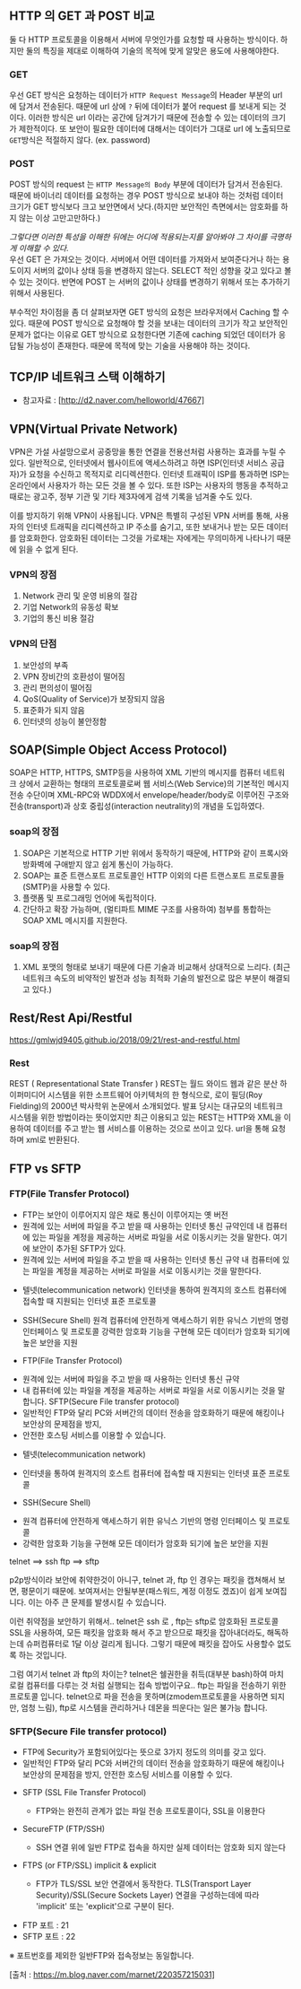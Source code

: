 ## HTTP 의 GET 과 POST 비교

둘 다 HTTP 프로토콜을 이용해서 서버에 무엇인가를 요청할 때 사용하는 방식이다. 하지만 둘의 특징을 제대로 이해하여 기술의 목적에 맞게 알맞은 용도에 사용해야한다.

### GET

우선 GET 방식은 요청하는 데이터가 `HTTP Request Message`의 Header 부분의 url 에 담겨서 전송된다. 때문에 url 상에 `?` 뒤에 데이터가 붙어 request 를 보내게 되는 것이다. 이러한 방식은 url 이라는 공간에 담겨가기 때문에 전송할 수 있는 데이터의 크기가 제한적이다. 또 보안이 필요한 데이터에 대해서는 데이터가 그대로 url 에 노출되므로 `GET`방식은 적절하지 않다. (ex. password)

### POST

POST 방식의 request 는 `HTTP Message의 Body` 부분에 데이터가 담겨서 전송된다. 때문에 바이너리 데이터를 요청하는 경우 POST 방식으로 보내야 하는 것처럼 데이터 크기가 GET 방식보다 크고 보안면에서 낫다.(하지만 보안적인 측면에서는 암호화를 하지 않는 이상 고만고만하다.)

_그렇다면 이러한 특성을 이해한 뒤에는 어디에 적용되는지를 알아봐야 그 차이를 극명하게 이해할 수 있다._  
우선 GET 은 가져오는 것이다. 서버에서 어떤 데이터를 가져와서 보여준다거나 하는 용도이지 서버의 값이나 상태 등을 변경하지 않는다. SELECT 적인 성향을 갖고 있다고 볼 수 있는 것이다. 반면에 POST 는 서버의 값이나 상태를 변경하기 위해서 또는 추가하기 위해서 사용된다.

부수적인 차이점을 좀 더 살펴보자면 GET 방식의 요청은 브라우저에서 Caching 할 수 있다. 때문에 POST 방식으로 요청해야 할 것을 보내는 데이터의 크기가 작고 보안적인 문제가 없다는 이유로 GET 방식으로 요청한다면 기존에 caching 되었던 데이터가 응답될 가능성이 존재한다. 때문에 목적에 맞는 기술을 사용해야 하는 것이다.

## TCP/IP 네트워크 스택 이해하기
  * 참고자료 : [http://d2.naver.com/helloworld/47667]
  

## VPN(Virtual Private Network)

VPN은 가설 사설망으로서 공중망을 통한 연결을 전용선처럼 사용하는 효과를 누릴 수 있다. 일반적으로, 인터넷에서 웹사이트에 액세스하려고 하면 ISP(인터넷 서비스 공급자)가 요청을 수신하고 목적지로 리디렉션한다. 인터넷 트래픽이 ISP를 통과하면 ISP는 온라인에서 사용자가 하는 모든 것을 볼 수 있다. 또한 ISP는 사용자의 행동을 추적하고 때로는 광고주, 정부 기관 및 기타 제3자에게 검색 기록을 넘겨줄 수도 있다.

이를 방지하기 위해 VPN이 사용됩니다. VPN은 특별히 구성된 VPN 서버를 통해, 사용자의 인터넷 트래픽을 리디렉션하고 IP 주소를 숨기고, 또한 보내거나 받는 모든 데이터를 암호화한다. 암호화된 데이터는 그것을 가로채는 자에게는 무의미하게 나타나기 때문에 읽을 수 없게 된다.

### VPN의 장점
1. Network 관리 및 운영 비용의 절감
1. 기업 Network의 유동성 확보
1. 기업의 통신 비용 절감
### VPN의 단점
1. 보안성의 부족
1. VPN 장비간의 호환성이 떨어짐
1. 관리 편의성이 떨어짐
1. QoS(Quality of Service)가 보장되지 않음
1. 표준화가 되지 않음
1. 인터넷의 성능이 불안정함

## SOAP(Simple Object Access Protocol)

SOAP은 HTTP, HTTPS, SMTP등을 사용하여 XML 기반의 메시지를 컴퓨터 네트워크 상에서 교환하는 형태의 프로토콜로써 웹 서비스(Web Service)의 기본적인 메시지 전송 수단이며 XML-RPC와 WDDX에서 envelope/header/body로 이루어진 구조와 전송(transport)과 상호 중립성(interaction neutrality)의 개념을 도입하였다.

### soap의 장점
1. SOAP은 기본적으로 HTTP 기반 위에서 동작하기 때문에, HTTP와 같이 프록시와 방화벽에 구애받지 않고 쉽게 통신이 가능하다.
1. SOAP는 표준 트랜스포트 프로토콜인 HTTP 이외의 다른 트랜스포트 프로토콜들(SMTP)을 사용할 수 있다.
1. 플랫폼 및 프로그래밍 언어에 독립적이다.
1. 간단하고 확장 가능하며, (멀티파트 MIME 구조를 사용하여) 첨부를 통합하는 SOAP XML 메시지를 지원한다.

### soap의 장점
1. XML 포맷의 형태로 보내기 때문에 다른 기술과 비교해서 상대적으로 느리다. (최근 네트워크 속도의 비약적인 발전과 성능 최적화 기술의 발전으로 많은 부분이 해결되고 있다.)

## Rest/Rest Api/Restful

https://gmlwjd9405.github.io/2018/09/21/rest-and-restful.html

### Rest

REST ( Representational State Transfer )
REST는 월드 와이드 웹과 같은 분산 하이퍼미디어 시스템을 위한 소프트웨어 아키텍처의 한 형식으로, 로이 필딩(Roy Fielding)의 2000년 박사학위 논문에서 소개되었다. 발표 당시는 대규모의 네트워크 시스템을 위한 방법이라는 뜻이었지만 최근 이용되고 있는 REST는 HTTP와 XML을 이용하여 데이터를 주고 받는 웹 서비스를 이용하는 것으로 쓰이고 있다. url을 통해 요청하며 xml로 반환된다.

## FTP vs SFTP

### FTP(File Transfer Protocol)

- FTP는 보안이 이루어지지 않은 채로 통신이 이루어지는 옛 버전
- 원격에 있는 서버에 파일을 주고 받을 때 사용하는 인터넷 통신 규약인데 내 컴퓨터에 있는 파일을 계정을 제공하는 서버로 파일을 서로 이동시키는 것을 말한다. 여기에 보안이 추가된 SFTP가 있다.
- 원격에 있는 서버에 파일을 주고 받을 때 사용하는 인터넷 통신 규약 내 컴퓨터에 있는 파일을 계정을 제공하는 서버로 파일을 서로 이동시키는 것을 말한다다.

* 텔넷(telecommunication network) 
인터넷을 통하여 원격지의 호스트 컴퓨터에 접속할 때 지원되는 인터넷 표준 프로토콜
 
* SSH(Secure Shell) 
원격 컴퓨터에 안전하게 액세스하기 위한 유닉스 기반의 명령 인터페이스 및 프로토콜
강력한 암호화 기능을 구현해 모든 데이터가 암호화 되기에 높은 보안을 지원

* FTP(File Transfer Protocol)
 - 원격에 있는 서버에 파일을 주고 받을 때 사용하는 인터넷 통신 규약
 - 내 컴퓨터에 있는 파일을 계정을 제공하는 서버로 파일을 서로 이동시키는 것을 말합니다. 
SFTP(Secure File transfer protocol)
 - 일반적인 FTP와 달리 PC와 서버간의 데이터 전송을 암호화하기 때문에 해킹이나 보안상의 문제점을 방지,
 - 안전한 호스팅 서비스를 이용할 수 있습니다.

* 텔넷(telecommunication network) 
 - 인터넷을 통하여 원격지의 호스트 컴퓨터에 접속할 때 지원되는 인터넷 표준 프로토콜

* SSH(Secure Shell) 
 - 원격 컴퓨터에 안전하게 액세스하기 위한 유닉스 기반의 명령 인터페이스 및 프로토콜
 - 강력한 암호화 기능을 구현해 모든 데이터가 암호화 되기에 높은 보안을 지원


telnet ==> ssh 
ftp ==> sftp 


p2p방식이라 보안에 취약한것이 아니구, 
telnet 과, ftp 인 경우는 패킷을 캡쳐해서 보면, 평문이기 때문에. 
보여져서는 안될부분(패스워드, 계정 이정도 겠죠)이 쉽게 보여집니다. 
이는 아주 큰 문제를 발생시킬 수 있습니다. 

이런 취약점을 보안하기 위해서.. telnet은 ssh 로 , ftp는 sftp로 암호화된 프로토콜 SSL을 사용하여, 모든 패킷을 암호화 해서 주고 받으므로 패킷을 잡아내더라도, 해독하는데 슈퍼컴퓨터로 1달 이상 걸리게 됩니다. 그렇기 때문에 패킷을 잡아도 사용할수 없도록 하는 것입니다. 

그럼 여기서 
telnet 과 ftp의 차이는? 
telnet은 쉘권한을 취득(대부분 bash)하여 마치 로컬 컴퓨터를 다루는 것 처럼 실행되는 접속 방법이구요.. ftp는 파일을 전송하기 위한 프로토콜 입니다. telnet으로 파을 전송을 못하며(zmodem프로토콜을 사용하면 되지만, 엄청 느림), ftp로 시스템을 관리하거나 데몬을 띄운다는 일은 불가능 합니다. 


### SFTP(Secure File transfer protocol)
- FTP에 Security가 포함되어있다는 뜻으로 3가지 정도의 의미를 갖고 있다.
- 일반적인 FTP와 달리 PC와 서버간의 데이터 전송을 암호화하기 때문에 해킹이나 보안상의 문제점을 방지, 안전한 호스팅 서비스를 이용할 수 있다.

* SFTP (SSL File Transfer Protocol)
  - FTP와는 완전히 관계가 없는 파일 전송 프로토콜이다, SSL을 이용한다

* SecureFTP (FTP/SSH)
  - SSH 연결 위에 일반 FTP로 접속을 하지만 실제 데이터는 암호화 되지 않는다

* FTPS (or FTP/SSL) implicit & explicit
  - FTP가 TLS/SSL 보안 연결에서 동작한다. TLS(Transport Layer Security)/SSL(Secure Sockets Layer) 연결을 구성하는데에 따라 'implicit' 또는 'explicit'으로 구분이 된다.


- FTP 포트 : 21
- SFTP 포트 : 22

※ 포트번호를 제외한 일반FTP와 접속정보는 동일합니다. 

[출처 : https://m.blog.naver.com/marnet/220357215031]


